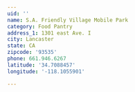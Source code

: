 ```yaml
---
uid: ''
name: S.A. Friendly Village Mobile Park
category: Food Pantry
address_1: 1301 east Ave. I
city: Lancaster
state: CA
zipcode: '93535'
phone: 661.946.6267
latitude: '34.7088457'
longitude: '-118.1055901'

---
```

